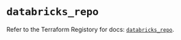# `databricks_repo`

Refer to the Terraform Registory for docs: [`databricks_repo`](https://registry.terraform.io/providers/databricks/databricks/1.24.1/docs/resources/repo).
